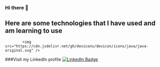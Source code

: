### Hi there 👋


<h2> Here are some technologies that I have used and am learning to use</h2>
<p align="left">
 
            <img src="https://cdn.jsdelivr.net/gh/devicons/devicon/icons/java/java-original.svg" />
          
  </p>


###Visit my LinkedIn profile
[![LinkedIn Badge](https://img.shields.io/badge/LinkedIn-Profile-informational?style=flat&logo=linkedin&logoColor=white&color=0D76A8)](https://www.linkedin.com/in/rebecca-needham-558b93227/)

